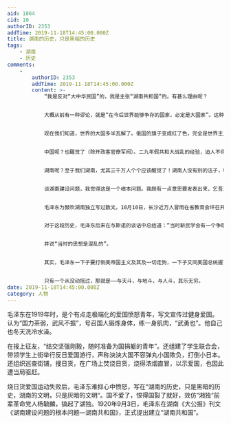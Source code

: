 ```yaml
---
aid: 1864
cid: 10
authorID: 2353
addTime: 2019-11-18T14:45:00.000Z
title: 湖南的历史，只是黑暗的历史
tags:
    - 湖南
    - 历史
comments:
    -
        authorID: 2353
        addTime: 2019-11-18T14:45:00.000Z
        content: >-
            “我是反对“大中华民国”的，我是主张“湖南共和国”的。有甚么理由呢？


            大概从前有一种谬论，就是“在今后世界能够争存的国家，必定是大国家”。这种议论的流毒，扩充帝国主义，压抑自国的小弱民族，在争海外殖民地，使半开化未开化之民族变成完全奴隶，窒其生存向上，而惟使恭顺驯屈于己。最着的例是英、美、德、法、俄、奥，他们幸都收了其实没有成功的成功。还有一个就是中国，连“其实没有成功的成功”都没收得，收得的是满洲人消灭，蒙人回人藏人奄奄欲死，十八省乱七八糟，造成三个政府，三个国会，二十个以上督军王巡按使王总司令王，老百姓天天被人杀死奸死，财产荡空，外债如麻。号称共和民国，没有几个个懂得“甚么是共和”的国民，四万万人至少有三万九千万不晓得写信看报。全国没有一条自主的铁路。不能办邮政，不能驾“洋船”，不能经理食盐。十八省中像湖南四川广东福建浙江湖北一类的省，通变成被征服省，屡践他人的马蹄，受害无极。这些果都是谁之罪呢？我敢说，是帝国之罪，是大国之罪，是“在世界能够争存的国家必定是大国家”一种谬论的罪。根本的说，是人民的罪。


            现在我们知道，世界的大国多半瓦解了。俄国的旗子变成红了色，完全是世界主义的平民天下。德国也染成了半红。波兰独立，截克独立，匈牙利独立。尤太、阿刺伯、亚美尼亚，都重新建国。爱尔兰狂欲脱离英吉利，朝鲜狂欲脱离日本。在我们东北的西伯利亚远东片上，亦建了三个政府。全世界风起云涌，“民族自决”高唱入云。打破大国迷梦，知道是野心家欺人的鬼话。推翻帝国主义，不许他再来作祟，全世界盖有好些人民业已醒觉了。


            中国呢？也醒觉了（除开政客官僚军阀）。二九年假共和大战乱的经验，迫人不得不醒觉，知道全国的总建设在一个期内完全无望。最好办法，是索性不谋总建设、索性分裂，去谋各省的分建设，实行“各省人民自决主义”。二十二行省三特区两藩地，合共二十七个地方，最好分为二十七国。


            湖南呢？至于我们湖南，尤其三千万人个个应该醒觉了！湖南人没有别的法子，唯一的法子是湖南人自决自治，是湖南人在湖南地域建设一个“湖南共和国”。我曾着实想过，救湖南，救中国，图与全世界解放的民族携手，均非这样不行。湖南人没有把湖南自建为国的决心和勇气，湖南终究是没办法。


            谈湖南建设问题，我觉得这是一个根本问题。我颇有一点意思要发表出来，乞吾三千万同胞的聪听，希望共起讨论这一个顶有意思的大问题。今大是个发端，余侯明日以后继续讨论。”


            毛泽东为鼓吹湖南独立写过数文。10月10日，长沙近万人冒雨在省教育会坪召开独立自治运动大会，会上宣读请愿书，会后游行，行进到总司令部时，将《请愿书》当面交给了省督谭延闿。其中请愿书为大公报主笔龙兼公，毛泽东等人联合起草。在谭延闿下台后，毛泽东还曾率众冲击省议会，搞了点破坏。


            对于这段历史，毛泽东后来在与斯诺的谈话中总结道：“当时新民学会有一个争取湖南‘独立’的纲领，所谓独立，实际上是指自治。我们的团体对于北洋政府感到厌恶。认为湖南如果和北京脱离关系，就可以更加迅速地实行现代化，所以鼓动同北京分离。当时我是美国的‘门罗主义’和’门户开放’的坚决拥护者。”


            并说“当时的思想是混乱的”。


            其实，毛泽东一下子要打倒美帝国主义及其及一切走狗，一下子又同美国总统握了手，一下拜斯大林为导师，一下又同苏俄在珍宝岛干了一架，怕苏军核平，号召全国“深挖洞，广积粮，不称霸”，挖洞储粮一老鼠了，还称什么霸…，经常反复无常，一辈子、到老得走不动了，思想都是混乱的。


            只有一个从没动摇过，那就是——与天斗，与地斗，与人斗，其乐无穷。
date: 2019-11-18T14:45:00.000Z
category: 人物
---
```


毛泽东在1919年时，是个有点走极端化的爱国愤怒青年，写文宣传过健身爱国。认为“国力茶弱，武风不振”，号召国人锻炼身体，练一身肌肉，“武勇也”。他自己也冬天洗冷水澡。

在报上征友，“结交坚强刚毅，随时准备为国捐躯的青年”。还组建了学生联合会，带领学生上街举行反日爱国游行，声称泱泱大国不容弹丸小国欺负，打倒小日本。还组织巡查街铺，搜日货，在广场上焚烧日货，烧得浓烟直冒，以示爱国，也因此遭当局驱赶。

烧日货爱国运动失败后，毛泽东难抑心中愤怒，写在“湖南的历史，只是黑暗的历史，湖南的文明，只是灰暗的文明“。国不爱了，恨得国裂了就好，效仿“湘独“前辈革命党人杨毓麟，搞起了湖独。1920年9月3日，毛泽东在湖南《大公报》刊文《湖南建设问题的根本问题—湖南共和国》，正式提出建立“湖南共和国”。
